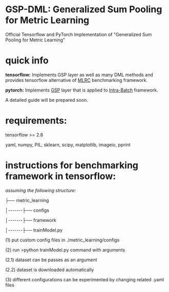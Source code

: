 # GSP-DML: Generalized Sum Pooling for Metric Learning
Official Tensorflow and PyTorch Implementation of "Generalized Sum Pooling for Metric Learning"

# quick info
**tensorflow:** Implements GSP layer as well as many DML methods and provides tensorflow alternative of [MLRC](https://github.com/KevinMusgrave/pytorch-metric-learning) benchmarking framework.

**pytorch:** Implements [GSP]([https://github.com/yetigurbuz/generalized-sum-pooling/tree/main/pytorch/intra_batch_framework/intra_batch/net/gsp](https://github.com/yetigurbuz/generalized-sum-pooling/tree/main/pytorch/gsp)) layer that is applied to [Intra-Batch](https://github.com/dvl-tum/intra_batch) framework.  

A detailed guide will be prepared soon.


# requirements:
tensorflow >= 2.8

yaml, numpy, PIL, sklearn, scipy, matplotlib, imageio, pprint

# instructions for benchmarking framework in tensorflow:
*assuming the following structure:*

├── metric_learning

│-------├── configs

│-------├── framework

│-------├── trainModel.py

(1) put custom config files in ./metric_learning/configs

(2) run >python trainModel.py command with arguments

(2.1) dataset can be passes as an argument

(2.2) dataset is downloaded automatically

(3) different configurations can be experimented by changing related .yaml files
